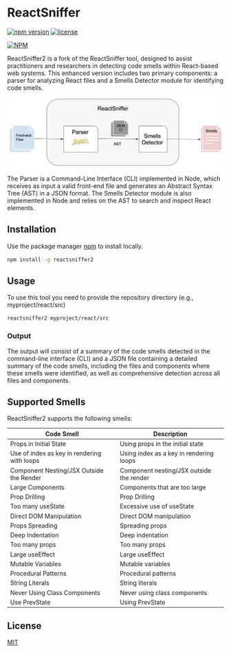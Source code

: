 # ReactSniffer 

[![npm version](https://badge.fury.io/js/reactsniffer2.svg)](https://www.npmjs.com/package/reactsniffer2)
[![license](https://img.shields.io/npm/l/reactsniffer2)](https://github.com/lsm-5/reactsniffer2/blob/main/LICENSE)

[![NPM](https://nodei.co/npm/reactsniffer2.png)](https://nodei.co/npm/reactsniffer2/)

ReactSniffer2 is a fork of the ReactSniffer tool, designed to assist practitioners and researchers in detecting code smells within React-based web systems. This enhanced version includes two primary components: a parser for analyzing React files and a Smells Detector module for identifying code smells.
<p align="center">
    <img src="https://github.com/fabiosferreira/reactsniffer/blob/main/img/ReactSniffer-Architecture.png" width= "600px" />
</p>

The Parser is a Command-Line Interface (CLI) implemented in Node, which receives as input a valid front-end file and generates an Abstract Syntax Tree (AST) in a JSON format. The Smells Detector module is also implemented in Node and relies on the AST to search and inspect React elements. 

## Installation

Use the package manager [npm](https://www.npmjs.com/) to install locally.

```bash
npm install -g reactsniffer2
```

## Usage

To use this tool you need to provide the repository directory (e.g., myproject/react/src)

```bash
reactsniffer2 myproject/react/src
```

### Output

The output will consist of a summary of the code smells detected in the command-line interface (CLI) and a JSON file containing a detailed summary of the code smells, including the files and components where these smells were identified, as well as comprehensive detection across all files and components.

## Supported Smells

ReactSniffer2 supports the following smells: 

| Code Smell                                   | Description                              |
|----------------------------------------------|------------------------------------------|
| Props in Initial State                       | Using props in the initial state         |
| Use of index as key in rendering with loops  | Using index as a key in rendering loops  |
| Component Nesting/JSX Outside the Render     | Component nesting/JSX outside the render |
| Large Components                             | Components that are too large            |
| Prop Drilling                                | Prop Drilling                            |
| Too many useState                            | Excessive use of useState                |
| Direct DOM Manipulation                      | Direct DOM manipulation                  |
| Props Spreading                              | Spreading props                          |
| Deep Indentation                             | Deep indentation                         |
| Too many props                               | Too many props                           |
| Large useEffect                              | Large useEffect                          |
| Mutable Variables                            | Mutable variables                        |
| Procedural Patterns                          | Procedural patterns                      |
| String Literals                              | String literals                          |
| Never Using Class Components                 | Never using class components             |
| Use PrevState                                | Using PrevState                          |



## License

[MIT](https://choosealicense.com/licenses/mit/)